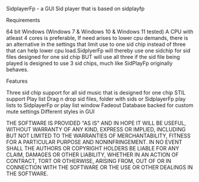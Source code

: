 SidplayerFp - a GUI Sid player that is based on sidplayfp

Requirements

64 bit Windows (Windows 7 & Windows 10 & Windows 11 tested)
A CPU with atleast 4 cores is preferable, If need arises to lower cpu demands, there is an alternative in the settings that limit use to one sid chip instead of three that can help lower cpu load.SidplyerFp will thereby use one sidchip for sid files designed for one sid chip BUT will use all three if the sid file being played is designed to use 3 sid chips, much like SidPlayFp originally behaves. 

Features

Three sid chip support for all sid music that is designed for one chip
STIL support
Play list
Drag n drop sid files, folder with sids or SidplayerFp play lists to SidplayerFp or play list window
Fadeout
Database backed for custom mute settings
Different styles in GUI

THE SOFTWARE IS PROVIDED "AS IS" AND IN HOPE IT WILL BE USEFUL, WITHOUT WARRANTY OF ANY KIND, EXPRESS OR IMPLIED, INCLUDING BUT NOT LIMITED TO THE WARRANTIES OF MERCHANTABILITY, FITNESS FOR A PARTICULAR PURPOSE AND NONINFRINGEMENT. IN NO EVENT SHALL THE AUTHORS OR COPYRIGHT HOLDERS BE LIABLE FOR ANY CLAIM, DAMAGES OR OTHER LIABILITY, WHETHER IN AN ACTION OF CONTRACT, TORT OR OTHERWISE, ARISING FROM, OUT OF OR IN CONNECTION WITH THE SOFTWARE OR THE USE OR OTHER DEALINGS IN THE SOFTWARE.
